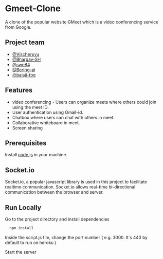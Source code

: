 
# Gmeet-Clone

 A clone of the popular website GMeet which is a video conferencing service from Google.



## Project team
- [@Vischeruvu](https://github.com/Vischeruvu)
- [@Bhargav-SH](https://github.com/Bhargav-SH)
- [@swe84](https://github.com/swe84)
- [@Boring-ai](https://github.com/Boring-ai)
- [@balaji-tbg](https://github.com/balaji-tbg)



## Features

- video conferencing - Users can organize meets where others could join using the meet ID.
- User authentication using Gmail-id.
- Chatbox where users can chat with others in meet. 
- Collaborative whiteboard in meet.
- Screen sharing


## Prerequisites
Install [node.js](https://nodejs.org/en/) in your machine.


## Socket.io
Socket.io, a popular javascript library is used in this project to facilitate realtime communication. Socket.io allows real-time bi-directional communication between the browser and server.


## Run Locally



Go to the project directory and install dependencies

```bash
  npm install
```
Inside the script.js file, change the port number ( e.g. 3000. It's 443 by default to run on heroku )

Start the server



